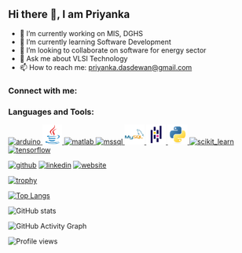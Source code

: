## Hi there 👋, I am Priyanka
 
- 🔭 I’m currently working on MIS, DGHS 
- 🌱 I’m currently learning Software Development 
- 👯 I’m looking to collaborate on software for energy sector 
- 💬 Ask me about VLSI Technology 
- 📫 How to reach me: priyanka.dasdewan@gmail.com 
<h3 align="left">Connect with me:</h3>
<p align="left">
</p>
<h3 align="left">Languages and Tools:</h3>
<p align="left"> <a href="https://www.arduino.cc/" target="_blank" rel="noreferrer"> <img src="https://cdn.worldvectorlogo.com/logos/arduino-1.svg" alt="arduino" width="40" height="40"/> </a> <a href="https://www.java.com" target="_blank" rel="noreferrer"> <img src="https://raw.githubusercontent.com/devicons/devicon/master/icons/java/java-original.svg" alt="java" width="40" height="40"/> </a> <a href="https://www.mathworks.com/" target="_blank" rel="noreferrer"> <img src="https://upload.wikimedia.org/wikipedia/commons/2/21/Matlab_Logo.png" alt="matlab" width="40" height="40"/> </a> <a href="https://www.microsoft.com/en-us/sql-server" target="_blank" rel="noreferrer"> <img src="https://www.svgrepo.com/show/303229/microsoft-sql-server-logo.svg" alt="mssql" width="40" height="40"/> </a> <a href="https://www.mysql.com/" target="_blank" rel="noreferrer"> <img src="https://raw.githubusercontent.com/devicons/devicon/master/icons/mysql/mysql-original-wordmark.svg" alt="mysql" width="40" height="40"/> </a> <a href="https://pandas.pydata.org/" target="_blank" rel="noreferrer"> <img src="https://raw.githubusercontent.com/devicons/devicon/2ae2a900d2f041da66e950e4d48052658d850630/icons/pandas/pandas-original.svg" alt="pandas" width="40" height="40"/> </a> <a href="https://www.python.org" target="_blank" rel="noreferrer"> <img src="https://raw.githubusercontent.com/devicons/devicon/master/icons/python/python-original.svg" alt="python" width="40" height="40"/> </a> <a href="https://scikit-learn.org/" target="_blank" rel="noreferrer"> <img src="https://upload.wikimedia.org/wikipedia/commons/0/05/Scikit_learn_logo_small.svg" alt="scikit_learn" width="40" height="40"/> </a> <a href="https://www.tensorflow.org" target="_blank" rel="noreferrer"> <img src="https://www.vectorlogo.zone/logos/tensorflow/tensorflow-icon.svg" alt="tensorflow" width="40" height="40"/> </a> </p>


[<img src='https://cdn.jsdelivr.net/npm/simple-icons@3.0.1/icons/github.svg' alt='github' height='40'>](https://github.com/PriyankaDewan06)  [<img src='https://cdn.jsdelivr.net/npm/simple-icons@3.0.1/icons/linkedin.svg' alt='linkedin' height='40'>](https://www.linkedin.com/in/https://www.linkedin.com/in/priyanka-das-dewan//)  [<img src='https://cdn.jsdelivr.net/npm/simple-icons@3.0.1/icons/icloud.svg' alt='website' height='40'>](https://priyankaddewan.wixsite.com/website)  

[![trophy](https://github-profile-trophy.vercel.app/?username=PriyankaDewan06)](https://github.com/ryo-ma/github-profile-trophy)

[![Top Langs](https://github-readme-stats.vercel.app/api/top-langs/?username=PriyankaDewan06)](https://github.com/anuraghazra/github-readme-stats)

![GitHub stats](https://github-readme-stats.vercel.app/api?username=PriyankaDewan06&show_icons=true)  

![GitHub Activity Graph](https://activity-graph.herokuapp.com/graph?username=PriyankaDewan06)  

![Profile views](https://gpvc.arturio.dev/PriyankaDewan06)  

